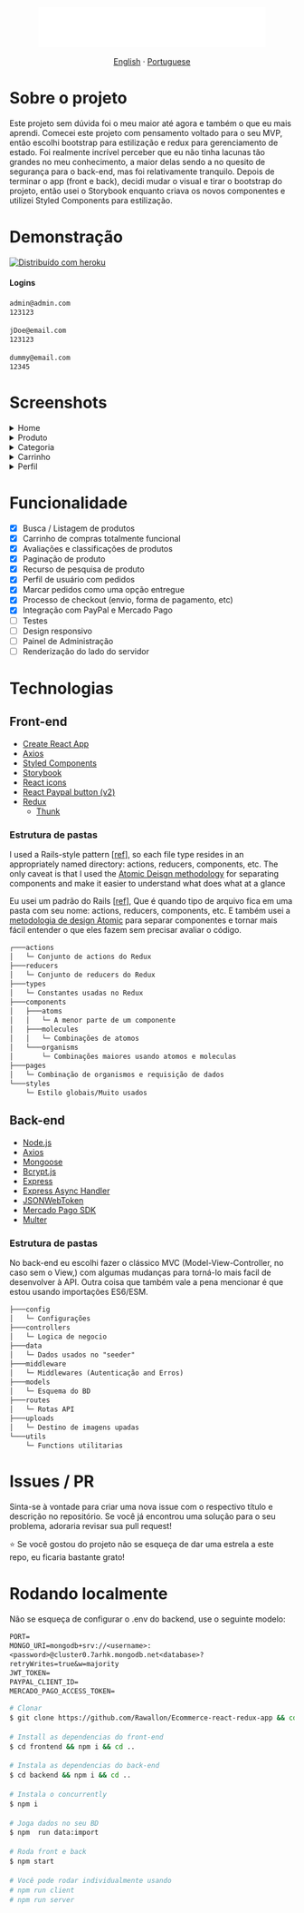 <p align="center">
    <img src='./.readme/logo.svg' height="70">
</p>

<p align="center">
    <a href="README.md">English</a>
    ·
    <a href="README-PT.md">Portuguese</a>
 </p>

# Sobre o projeto

Este projeto sem dúvida foi o meu maior até agora e também o que eu mais aprendi. Comecei este projeto com pensamento voltado para o seu MVP, então escolhi bootstrap para estilização e redux para gerenciamento de estado. Foi realmente incrível perceber que eu não tinha lacunas tão grandes no meu conhecimento, a maior delas sendo a no quesito de segurança para o back-end, mas foi relativamente tranquilo. Depois de terminar o app (front e back), decidi mudar o visual e tirar o bootstrap do projeto, então usei o Storybook enquanto criava os novos componentes e utilizei Styled Components para estilização.

# Demonstração

<a title="Distribuído com heroku" href="http://shopay-app.herokuapp.com/">
<img alt="Distribuído com heroku" src="https://img.shields.io/badge/Distribuído%20com%20heroku-%239E7CC1?style=plastic&logo=heroku&logoColor=white" width="200px" />
</a>

#### Logins

```
admin@admin.com
123123

jDoe@email.com
123123

dummy@email.com
12345
```

# Screenshots

<details><summary>Home</summary>
<p>
<img src="./.readme/home.jpg" >
</p>
</details>
<details><summary>Produto</summary>
<p>
<img src="./.readme/product.jpg" >
</p>
</details>
<details><summary>Categoria</summary>
<p>
<img src="./.readme/category.jpg" >
</p>
</details>
<details><summary>Carrinho</summary>
<p>
<img src="./.readme/cart.jpg" >
</p>
</details>
<details><summary>Perfil</summary>
<p>
<img src="./.readme/profile.jpg" >
</p>
</details>

# Funcionalidade

- [x] Busca / Listagem de produtos
- [x] Carrinho de compras totalmente funcional
- [x] Avaliações e classificações de produtos
- [x] Paginação de produto
- [x] Recurso de pesquisa de produto
- [x] Perfil de usuário com pedidos
- [x] Marcar pedidos como uma opção entregue
- [x] Processo de checkout (envio, forma de pagamento, etc)
- [x] Integração com PayPal e Mercado Pago
- [ ] Testes
- [ ] Design responsivo
- [ ] Painel de Administração
- [ ] Renderização do lado do servidor

# Technologias

## Front-end

- [Create React App](https://create-react-app.dev/)
- [Axios](https://github.com/axios/axios)
- [Styled Components](https://styled-components.com/)
- [Storybook](https://storybook.js.org/)
- [React icons](https://react-icons.github.io/react-icons/)
- [React Paypal button (v2)](https://www.npmjs.com/package/react-paypal-button-v2)
- [Redux](https://react-redux.js.org/)
  - [Thunk](https://github.com/reduxjs/redux-thunk)

### Estrutura de pastas

I used a Rails-style pattern [[ref](https://livebook.manning.com/book/redux-in-action/chapter-11/9)], so each file type resides in an appropriately named directory: actions, reducers, components, etc. The only caveat is that I used the [Atomic Deisgn methodology](https://atomicdesign.bradfrost.com/chapter-2/) for separating components and make it easier to understand what does what at a glance

Eu usei um padrão do Rails [[ref](https://livebook.manning.com/book/redux-in-action/chapter-11/9)], Que é quando tipo de arquivo fica em uma pasta com seu nome: actions, reducers, components, etc. E também usei a [metodologia de design Atomic](https://atomicdesign.bradfrost.com/chapter-2/) para separar componentes e tornar mais fácil entender o que eles fazem sem precisar avaliar o código.

```
┌───actions
│   └─ Conjunto de actions do Redux
├───reducers
│   └─ Conjunto de reducers do Redux
├───types
│   └─ Constantes usadas no Redux
├───components
│   ├───atoms
│   │   └─ A menor parte de um componente
│   ├───molecules
│   │   └─ Combinações de atomos
│   └───organisms
│       └─ Combinações maiores usando atomos e moleculas
├───pages
│   └─ Combinação de organismos e requisição de dados
└───styles
    └─ Estilo globais/Muito usados
```

## Back-end

- [Node.js](https://nodejs.org/en/)
- [Axios](https://github.com/axios/axios)
- [Mongoose](https://mongoosejs.com/)
- [Bcrypt.js](https://github.com/dcodeIO/bcrypt.js)
- [Express](https://expressjs.com/pt-br/)
- [Express Async Handler](https://github.com/Abazhenov/express-async-handler#readme)
- [JSONWebToken](https://jwt.io/)
- [Mercado Pago SDK](https://github.com/mercadopago/sdk-nodejs)
- [Multer](https://github.com/expressjs/multer)

### Estrutura de pastas

No back-end eu escolhi fazer o clássico MVC (Model-View-Controller, no caso sem o View,) com algumas mudanças para torná-lo mais facil de desenvolver à API. Outra coisa que também vale a pena mencionar é que estou usando importações ES6/ESM.

```
├───config
│   └─ Configurações
├───controllers
│   └─ Logica de negocio
├───data
│   └─ Dados usados no "seeder"
├───middleware
│   └─ Middlewares (Autenticação and Erros)
├───models
│   └─ Esquema do BD
├───routes
│   └─ Rotas API
├───uploads
│   └─ Destino de imagens upadas
└───utils
    └─ Functions utilitarias
```

# Issues / PR

Sinta-se à vontade para criar uma nova issue com o respectivo título e descrição no repositório. Se você já encontrou uma solução para o seu problema, adoraria revisar sua pull request!

⭐ Se você gostou do projeto não se esqueça de dar uma estrela a este repo, eu ficaria bastante grato!

# Rodando localmente

Não se esqueça de configurar o .env do backend, use o seguinte modelo:

```
PORT=
MONGO_URI=mongodb+srv://<username>:<password>@cluster0.7arhk.mongodb.net<database>?retryWrites=true&w=majority
JWT_TOKEN=
PAYPAL_CLIENT_ID=
MERCADO_PAGO_ACCESS_TOKEN=
```

```bash
# Clonar
$ git clone https://github.com/Rawallon/Ecommerce-react-redux-app && cd Ecommerce-react-redux-app

# Install as dependencias do front-end
$ cd frontend && npm i && cd ..

# Instala as dependencias do back-end
$ cd backend && npm i && cd ..

# Instala o concurrently
$ npm i

# Joga dados no seu BD
$ npm  run data:import

# Roda front e back
$ npm start

# Você pode rodar individualmente usando
# npm run client
# npm run server
```
